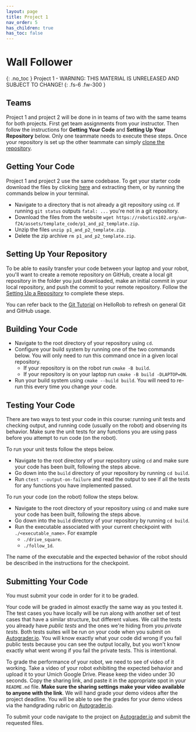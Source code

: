 ```yaml
---
layout: page
title: Project 1
nav_order: 5
has_children: true
has_toc: false
---
```


# Wall Follower
{: .no_toc }
Project 1 - WARNING: THIS MATERIAL IS UNRELEASED AND SUBJECT TO CHANGE!
{: .fs-6 .fw-300 }

## Teams

Project 1 and project 2 will be done in in teams of two with the same teams for both projects. First get team assignments from your instructor. Then follow the instructions for **Getting Your Code** and **Setting Up Your Repository** below. Only one teammate needs to execute these steps. Once your repository is set up the other teammate can simply [clone the repository](https://hellorob.org/tutorials/git#sec_clone).

## Getting Your Code

Project 1 and project 2 use the same codebase. To get your starter code download the files by clicking [here](https://robotics102.org/um-f24/assets/template_code/p1_and_p2_template.zip) and extracting them, or by running the commands below in your terminal. 

* Navigate to a directory that is not already a git repository using ```cd```. If running ```git status``` outputs ```fatal: ...``` you're not in a git repository.
* Download the files from the website ```wget https://robotics102.org/um-f24/assets/template_code/p1_and_p2_template.zip```.
* Unzip the files ```unzip p1_and_p2_template.zip```.
* Delete the zip archive ```rm p1_and_p2_template.zip```. 

## Setting Up Your Repository

To be able to easily transfer your code between your laptop and your robot, you'll want to create a remote repository on GitHub, create a local git repository in the folder you just downloaded, make an initial commit in your local repository, and push the commit to your remote repository. Follow the [Setting Up a Repository](https://robotics102.org/um-f24/workflows/setting_up_repo.html) to complete these steps. 

You can refer back to the [Git Tutorial](https://hellorob.org/tutorials/git) on HelloRob to refresh on general Git and GitHub usage. 

## Building Your Code

* Navigate to the root directory of your repository using ```cd```.
* Configure your build system by running one of the two commands below. You will only need to run this command once in a given local repository. 
    * If your repository is on the robot run ```cmake -B build```. 
    * If your repository is on your laptop run ```cmake -B build -DLAPTOP=ON```.
* Run your build system using ```cmake --build build```. You will need to re-run this every time you change your code. 

## Testing Your Code

There are two ways to test your code in this course: running unit tests and checking output, and running code (usually on the robot) and observing its behavior. Make sure the unit tests for any functions you are using pass before you attempt to run code (on the robot). 

To run your unit tests follow the steps below. 

* Navigate to the root directory of your repository using ```cd``` and make sure your code has been built, following the steps above. 
* Go down into the ```build``` directory of your repository by running ```cd build```.
* Run ```ctest --output-on-failure``` and read the output to see if all the tests for any functions you have implemented passed.

To run your code (on the robot) follow the steps below.

* Navigate to the root directory of your repository using ```cd``` and make sure your code has been built, following the steps above. 
* Go down into the ```build``` directory of your repository by running ```cd build```.
* Run the executable associated with your current checkpoint with ```./<executable_name>```. For example
    * ```./drive_square```.
    * ```./follow_1d```.

The name of the executable and the expected behavior of the robot should be described in the instructions for the checkpoint. 

## Submitting Your Code

You must submit your code in order for it to be graded. 

Your code will be graded in almost exactly the same way as you tested it. The test cases you have locally will be run along with another set of test cases that have a similar structure, but different values. We call the tests you already have *public tests* and the ones we're hiding from you *private tests*. Both tests suites will be run on your code when you submit on [Autograder.io](https://autograder.io/). You will know exactly what your code did wrong if you fail public tests because you can see the output locally, but you won't know exactly what went wrong if you fail the private tests. This is intentional.

To grade the performance of your robot, we need to see of video of it working. Take a video of your robot exhibiting the expected behavior and upload it to your Umich Google Drive. Please keep the video under 30 seconds. Copy the sharing link, and paste it in the appropriate spot in your ```README.md``` file. **Make sure the sharing settings make your video available to anyone with the link**. We will hand grade your demo videos after the project deadline. You will be able to see the grades for your demo videos via the handgrading rubric on [Autograder.io](https://autograder.io/).

To submit your code navigate to the project on [Autograder.io](https://autograder.io/) and submit the requested files. 
